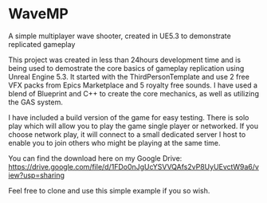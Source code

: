 # WaveMP
A simple multiplayer wave shooter, created in UE5.3 to demonstrate replicated gameplay

This project was created in less than 24hours development time and is being used to demostrate the core basics of gameplay replication using Unreal Engine 5.3.
It started with the ThirdPersonTemplate and use 2 free VFX packs from Epics Marketplace and 5 royalty free sounds.
I have used a blend of Blueprint and C++ to create the core mechanics, as well as utilizing the GAS system.

I have included a build version of the game for easy testing. There is solo play which will allow you to play the game single player or networked.
If you choose network play, it will connect to a small dedicated server I host to enable you to join others who might be playing at the same time.

You can find the download here on my Google Drive: https://drive.google.com/file/d/1FDo0nJgUcYSVVQAfs2vP8UyUEvctW9a6/view?usp=sharing

Feel free to clone and use this simple example if you so wish.
